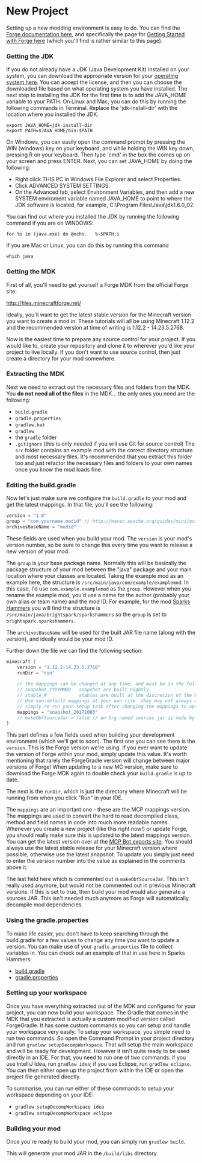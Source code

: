 # New Project

Setting up a new modding environment is easy to do. You can find the
[Forge documentation here](https://mcforge.readthedocs.io/en/latest/), and specifically the page for
[Getting Started with Forge here](https://mcforge.readthedocs.io/en/latest/gettingstarted/)
(which you'll find is rather similar to this page).

### Getting the JDK
If you do not already have a JDK (Java Development Kit) installed on your system, you can download the appropriate version for your [operating system here](https://www.oracle.com/technetwork/java/javase/downloads/jdk8-downloads-2133151.html). 
You can accept the license, and then you can choose the downloaded file based on what operating system you have installed. 
The next step to installing the JDK for the first time is to add the JAVA_HOME variable to your PATH.
On Linux and Mac, you can do this by running the following commands in Terminal. Replace the 'jdk-install-dir' with the location where you installed the JDK.
```
export JAVA_HOME=jdk-install-dir
export PATH=$JAVA_HOME/bin:$PATH
```
On Windows, you can easily open the command prompt by pressing the WIN (windows) key on your keyboard, and while holding the WIN key down, pressing R on your keyboard. Then type 'cmd' in the box the comes up on your screen and press ENTER. Next, you can set JAVA_HOME by doing the following:

* Right click THIS PC in Windows File Explorer and select Properties.
* Click ADVANCED SYSTEM SETTINGS.
* On the Advanced tab, select Environment Variables, and then add a new SYSTEM enviroment variable named JAVA_HOME to point to where the JDK software is located, for example, C:\Program Files\Java\jdk1.6.0_02.

You can find out where you installed the JDK by running the following command if you are on WINDOWS:
```
for %i in (java.exe) do @echo.   %~$PATH:i
```
If you are Mac or Linux, you can do this by running this command
```
which java
```

### Getting the MDK

First of all, you'll need to get yourself a Forge MDK from the official Forge site:

http://files.minecraftforge.net/

Ideally, you'll want to get the latest stable version for the Minecraft version you want to create a mod in. These
tutorials will all be using Minecraft 1.12.2 and the recommended version at time of writing is 1.12.2 - 14.23.5.2768.

Now is the easiest time to prepare any source control for your project. If you would like to, create your repository
and clone it to wherever you'd like your project to live locally. If you don't want to use source control, then just
create a directory for your mod somewhere.

### Extracting the MDK

Next we need to extract out the necessary files and folders from the MDK. You **do not need all of the files** in the
MDK... the only ones you need are the following:
* `build.gradle`
* `gradle.properties`
* `gradlew.bat`
* `gradlew`
* the `gradle` folder
* `.gitignore` (this is only needed if you will use Git for source control)
The `src` folder contains an example mod with the correct directory structure and most necessary files. It's recommended
that you extract this folder too and just refactor the necessary files and folders to your own names once you know the
mod loads fine.

### Editing the build.gradle

Now let's just make sure we configure the `build.gradle` to your mod and get the latest mappings. In that file, you'll
see the following:
```groovy
version = "1.0"
group = "com.yourname.modid" // http://maven.apache.org/guides/mini/guide-naming-conventions.html
archivesBaseName = "modid"
```
These fields are used when you build your mod. The `version` is your mod's version number, so be sure to change this
every time you want to release a new version of your mod.

The `group` is your base package name. Normally this will be basically the package structure of your mod between the
"java" package and your main location where your classes are located. Taking the example mod as an example here, the
structure is `/src/main/java/com/example/examplemod`. In this case, I'd use `com.example.examplemod` as the `group`.
However when you rename the example mod, you'd use a name for the author (probably your own alias or team name) and the
mod ID. For example, for the mod [Sparks Hammers](https://github.com/thebrightspark/SparksHammers) you will find the
structure is `/src/main/java/brightspark/sparkshammers` so the `group` is set to `brightspark.sparkshammers`.

The `archivesBaseName` will be used for the built JAR file name (along with the version), and ideally would be your mod
ID.

Further down the file we can find the following section:
```groovy
minecraft {
    version = "1.12.2-14.23.5.2768"
    runDir = "run"
    
    // the mappings can be changed at any time, and must be in the following format.
    // snapshot_YYYYMMDD   snapshot are built nightly.
    // stable_#            stables are built at the discretion of the MCP team.
    // Use non-default mappings at your own risk. they may not always work.
    // simply re-run your setup task after changing the mappings to update your workspace.
    mappings = "snapshot_20171003"
    // makeObfSourceJar = false // an Srg named sources jar is made by default. uncomment this to disable.
}
```
This part defines a few fields used when building your development environment (which we'll get to soon). The first one
you can see there is the `version`. This is the Forge version we're using. If you ever want to update the version of
Forge within your mod, simply update this value. It's worth mentioning that rarely the ForgeGradle version will change
between major versions of Forge! When updating to a new MC version, make sure to download the Forge MDK again to double
check your `build.gradle` is up to date.

The next is the `runDir`, which is just the directory where Minecraft will be running from when you click "Run" in your
IDE.

The `mappings` are an important one - these are the MCP mappings version. The mappings are used to convert the hard to
read decompiled class, method and field names in code into much more readable names. Whenever you create a new project
(like this right now!) or update Forge, you should really make sure this is updated to the latest mappings version.
You can get the latest version over at the [MCP Bot exports site](http://export.mcpbot.bspk.rs/). You should always use
the latest stable release for your Minecraft version where possible, otherwise use the latest snapshot. To update you
simply just need to enter the version number into the value as explained in the comments above it.

The last field here which is commented out is `makeObfSourceJar`. This isn't really used anymore, but would not be
commented out in previous Minecraft versions. If this is set to true, then build your mod would also generate a sources
JAR. This isn't needed much anymore as Forge will automatically decompile mod dependencies.

### Using the gradle.properties

To make life easier, you don't have to keep searching through the build.gradle for a few values to change any time you
want to update a version. You can make use of your `gradle.properties` file to collect variables in. You can check out
an example of that in use here in Sparks Hammers:
* [build.gradle](https://github.com/thebrightspark/SparksHammers/blob/1.12/build.gradle)
* [gradle.properties](https://github.com/thebrightspark/SparksHammers/blob/1.12/gradle.properties)

### Setting up your workspace

Once you have everything extracted out of the MDK and configured for your project, you can now build your workspace.
The Gradle that comes in the MDK that you extracted is actually a custom modified version called ForgeGradle. It has
some custom commands so you can setup and handle your workspace very easily. To setup your workspace, you simple need
to run two commands. So open the Command Prompt in your project directory and run `gradlew setupDecompWorkspace`.
That will setup the main workspace and will be ready for development. However it isn't quite ready to be used directly
in an IDE. For that, you need to run one of two commands: if you use IntelliJ Idea, run `gradlew idea`; if you use
Eclipse, run `gradlew eclipse`. You can then either open up the project from within the IDE or open the project file
generated directly.

To summarise, you can run either of these commands to setup your workspace depending on your IDE:
* `gradlew setupDecompWorkspace idea`
* `gradlew setupDecompWorkspace eclipse`

### Building your mod

Once you're ready to build your mod, you can simply run `gradlew build`.

This will generate your mod JAR in the `/build/libs` directory.
